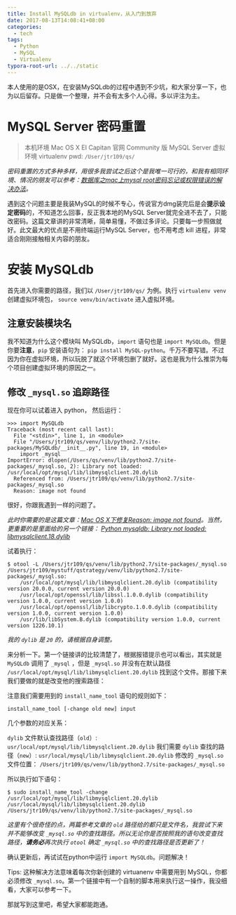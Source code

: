 ```yaml
---
title: Install MySQLdb in virtualenv，从入门到放弃
date: 2017-08-13T14:08:41+08:00
categories:
  - tech
tags:
  - Python
  - MySQL
  - Virtualenv
typora-root-url: ../../static
---
```


本人使用的是OSX，在安装MySQLdb的过程中遇到不少坑，和大家分享一下，也为以后留存。只是做一个整理，并不会有太多个人心得。多以评注为主。

# MySQL Server 密码重置

> 本机环境
> Mac OS X EI Capitan
> 官网 Community 版 MySQL Server
> 虚拟环境 virtualenv
> pwd: `/User/jtr109/qs/`

_密码重置的方式多种多样，用很多我尝试之后这个是我唯一可行的，和我有相同环境、情况的朋友可以参考：[数据库之mac上mysql root密码忘记或权限错误的解决办法](http://blog.csdn.net/u014410695/article/details/50630233)。_

遇到这个问题主要是我装MySQL的时候不专心，传说官方dmg装完后是会**提示设定密码**的，不知道怎么回事，反正我本地的MySQL Server就完全进不去了，只能改密码。这篇文章讲的非常清晰，简单易懂，不做过多评论。只要每一步照做就好。此文最大的优点是不用终端运行MySQL Server，也不用考虑 kill 进程，非常适合刚刚接触相关内容的朋友。

# 安装 MySQLdb

首先进入你需要的路径，我们以 `/User/jtr109/qs/` 为例。执行 `virtualenv venv` 创建虚拟环境包， `source venv/bin/activate` 进入虚拟环境。

## 注意安装模块名

我不知道为什么这个模块叫 MySQLdb，`import` 语句也是 `import MySQLdb`。但是你要**注意**，`pip` 安装语句为： `pip install MySQL-python`。千万不要写错。不过因为你在虚拟环境，所以玩脱了就这个环境包删了就好。这也是我为什么推崇为每个项目创建虚拟环境的原因之一。

## 修改 `_mysql.so` 追踪路径

现在你可以试着进入 python， 然后运行：

    >>> import MySQLdb
    Traceback (most recent call last):
      File "<stdin>", line 1, in <module>
      File "/Users/jtr109/qs/venv/lib/python2.7/site-packages/MySQLdb/__init__.py", line 19, in <module>
        import _mysql
    ImportError: dlopen(/Users/qs/venv/lib/python2.7/site-packages/_mysql.so, 2): Library not loaded: /usr/local/opt/mysql/lib/libmysqlclient.20.dylib
      Referenced from: /Users/jtr109/qs/venv/lib/python2.7/site-packages/_mysql.so
      Reason: image not found

很好，你跟我遇到一样的问题了。

_此时你需要的是这篇文章：[Mac OS X下修复Reason: image not found](http://www.jianshu.com/p/e196d25a8e31)。当然，更重要的是里面给的另一个链接： [Python mysqldb: Library not loaded: libmysqlclient.18.dylib](http://stackoverflow.com/a/13421926)_

试着执行：

    $ otool -L /Users/jtr109/qs/venv/lib/python2.7/site-packages/_mysql.so
    /Users/jtr109/mystuff/qstrategy/venv/lib/python2.7/site-packages/_mysql.so:
        /usr/local/opt/mysql/lib/libmysqlclient.20.dylib (compatibility version 20.0.0, current version 20.0.0)
        /usr/local/opt/openssl/lib/libssl.1.0.0.dylib (compatibility version 1.0.0, current version 1.0.0)
        /usr/local/opt/openssl/lib/libcrypto.1.0.0.dylib (compatibility version 1.0.0, current version 1.0.0)
        /usr/lib/libSystem.B.dylib (compatibility version 1.0.0, current version 1226.10.1)

_我的 `dylib` 是 `20` 的，请根据自身调整。_

来分析一下。第一个链接讲的比较清楚了，根据报错提示也可以看出，其实就是 `MySQLdb` 调用了 `_mysql` ，但是 `_mysql.so` 并没有在默认路径 `/usr/local/opt/mysql/lib/libmysqlclient.20.dylib` 找到这个文件。那接下来我们要做的就是改变他的搜索路径：

注意我们需要用到的 `install_name_tool` 语句的规则如下：

    install_name_tool [-change old new] input

几个参数的对应关系：

`dylib` 文件默认查找路径（`old`）: `usr/local/opt/mysql/lib/libmysqlclient.20.dylib`
我们需要 `dylib` 查找的路径（`new`）: `usr/local/mysql/lib/libmysqlclient.20.dylib`
修改的 `_mysql.so` 文件位置： `/Users/jtr109/qs/venv/lib/python2.7/site-packages/_mysql.so`

所以执行如下语句：

    $ sudo install_name_tool -change /usr/local/opt/mysql/lib/libmysqlclient.20.dylib /usr/local/mysql/lib/libmysqlclient.20.dylib /Users/jtr109/qs/venv/lib/python2.7/site-packages/_mysql.so

_这里有个很奇怪的点，两篇参考文章的 `old` 路径给的都只是文件名，我尝试下来并不能够改变 `_mysql.so` 中的查找路径。所以无论你是否按照我的语句改变查找路径，**请务必**再次执行 `otool` 确定 `_mysql.so` 中的查找路径是否更新了！_

确认更新后，再试试在python中运行 `import MySQLdb`。问题解决！

Tips: 这种解决方法意味着每次你新创建的 virtuanenv 中需要用到 MySQL，你都必须修改 `_mysql.so`。第一个链接中有一个自制的脚本用来执行这一操作，我没细看，大家可以参考一下。

那就写到这里吧，希望大家都能跑通。
